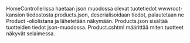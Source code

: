 HomeControllerissa haetaan json muodossa olevat tuotetiedot wwwroot-kansion tiedostosta products.json, deserialisoidaan tiedot, palautetaan ne Product -oliolistana ja lähetetään näkymään.
Products.json sisältää tuotteiden tiedot json-muodossa. Product.cshtml määrittää miten tuotteet näkyvät selaimessa.
